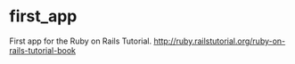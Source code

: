 first_app
=========

First app for the Ruby on Rails Tutorial. http://ruby.railstutorial.org/ruby-on-rails-tutorial-book
